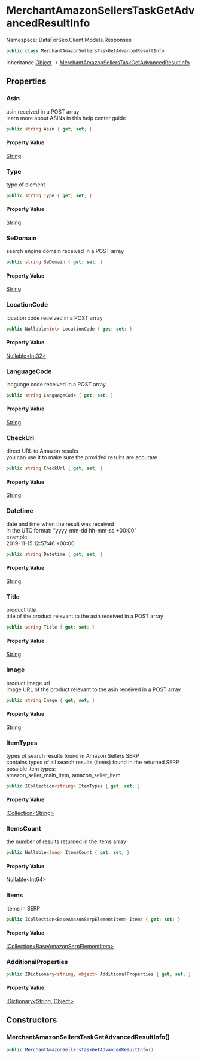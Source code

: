 # MerchantAmazonSellersTaskGetAdvancedResultInfo

Namespace: DataForSeo.Client.Models.Responses

```csharp
public class MerchantAmazonSellersTaskGetAdvancedResultInfo
```

Inheritance [Object](https://docs.microsoft.com/en-us/dotnet/api/system.object) → [MerchantAmazonSellersTaskGetAdvancedResultInfo](./dataforseo.client.models.responses.merchantamazonsellerstaskgetadvancedresultinfo.md)

## Properties

### **Asin**

asin received in a POST array
 <br>learn more about ASINs in this help center guide

```csharp
public string Asin { get; set; }
```

#### Property Value

[String](https://docs.microsoft.com/en-us/dotnet/api/system.string)<br>

### **Type**

type of element

```csharp
public string Type { get; set; }
```

#### Property Value

[String](https://docs.microsoft.com/en-us/dotnet/api/system.string)<br>

### **SeDomain**

search engine domain received in a POST array

```csharp
public string SeDomain { get; set; }
```

#### Property Value

[String](https://docs.microsoft.com/en-us/dotnet/api/system.string)<br>

### **LocationCode**

location code received in a POST array

```csharp
public Nullable<int> LocationCode { get; set; }
```

#### Property Value

[Nullable&lt;Int32&gt;](https://docs.microsoft.com/en-us/dotnet/api/system.nullable-1)<br>

### **LanguageCode**

language code received in a POST array

```csharp
public string LanguageCode { get; set; }
```

#### Property Value

[String](https://docs.microsoft.com/en-us/dotnet/api/system.string)<br>

### **CheckUrl**

direct URL to Amazon results
 <br>you can use it to make sure the provided results are accurate

```csharp
public string CheckUrl { get; set; }
```

#### Property Value

[String](https://docs.microsoft.com/en-us/dotnet/api/system.string)<br>

### **Datetime**

date and time when the result was received
 <br>in the UTC format: “yyyy-mm-dd hh-mm-ss +00:00”
 <br>example:
 <br>2019-11-15 12:57:46 +00:00

```csharp
public string Datetime { get; set; }
```

#### Property Value

[String](https://docs.microsoft.com/en-us/dotnet/api/system.string)<br>

### **Title**

product title
 <br>title of the product relevant to the asin received in a POST array

```csharp
public string Title { get; set; }
```

#### Property Value

[String](https://docs.microsoft.com/en-us/dotnet/api/system.string)<br>

### **Image**

product image url
 <br>image URL of the product relevant to the asin received in a POST array

```csharp
public string Image { get; set; }
```

#### Property Value

[String](https://docs.microsoft.com/en-us/dotnet/api/system.string)<br>

### **ItemTypes**

types of search results found in Amazon Sellers SERP
 <br>contains types of all search results (items) found in the returned SERP
 <br>possible item types:
 <br>amazon_seller_main_item, amazon_seller_item

```csharp
public ICollection<string> ItemTypes { get; set; }
```

#### Property Value

[ICollection&lt;String&gt;](https://docs.microsoft.com/en-us/dotnet/api/system.collections.generic.icollection-1)<br>

### **ItemsCount**

the number of results returned in the items array

```csharp
public Nullable<long> ItemsCount { get; set; }
```

#### Property Value

[Nullable&lt;Int64&gt;](https://docs.microsoft.com/en-us/dotnet/api/system.nullable-1)<br>

### **Items**

items in SERP

```csharp
public ICollection<BaseAmazonSerpElementItem> Items { get; set; }
```

#### Property Value

[ICollection&lt;BaseAmazonSerpElementItem&gt;](https://docs.microsoft.com/en-us/dotnet/api/system.collections.generic.icollection-1)<br>

### **AdditionalProperties**

```csharp
public IDictionary<string, object> AdditionalProperties { get; set; }
```

#### Property Value

[IDictionary&lt;String, Object&gt;](https://docs.microsoft.com/en-us/dotnet/api/system.collections.generic.idictionary-2)<br>

## Constructors

### **MerchantAmazonSellersTaskGetAdvancedResultInfo()**

```csharp
public MerchantAmazonSellersTaskGetAdvancedResultInfo()
```
